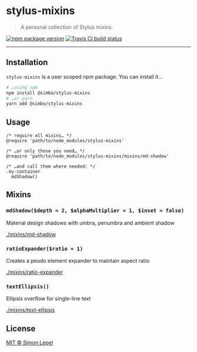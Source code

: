 stylus-mixins
=============

  > A personal collection of Stylus mixins.

[![npm package version](https://img.shields.io/npm/v/@simbo/stylus-mixins.svg?style=flat-square)](https://www.npmjs.com/package/@simbo/stylus-mixins)
[![Travis CI build status](https://travis-ci.org/simbo/stylus-mixins.svg?branch=master)](https://travis-ci.org/simbo/stylus-mixins/builds)

---


## Installation

`stylus-mixins` is a user scoped npm package. You can install it…

``` sh
# …using npm
npm install @simbo/stylus-mixins
# …or yarn
yarn add @simbo/stylus-mixins
```


## Usage

``` stylus
/* require all mixins… */
@require 'path/to/node_modules/stylus-mixins'

/* …or only those you need… */
@require 'path/to/node_modules/stylus-mixins/mixins/md-shadow'

/* …and call them where needed: */
.my-container
  mdShadow()
```


## Mixins


### `mdShadow($depth = 2, $alphaMultiplier = 1, $inset = false)`

Material design shadows with umbra, penumbra and ambient shadow

[./mixins/md-shadow](./mixins/md-shadow.styl)


### `ratioExpander($ratio = 1)`

Creates a peudo element expander to maintain aspect ratio

[./mixins/ratio-expander](./mixins/ratio-expander.styl)


### `textEllipsis()`

Ellipsis overflow for single-line text

[./mixins/text-ellipsis](./mixins/text-ellipsis.styl)


## License

[MIT &copy; Simon Lepel](http://simbo.mit-license.org/)
